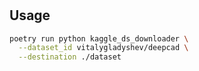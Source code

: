 #

## Usage

```bash
poetry run python kaggle_ds_downloader \
  --dataset_id vitalygladyshev/deepcad \
  --destination ./dataset
```
